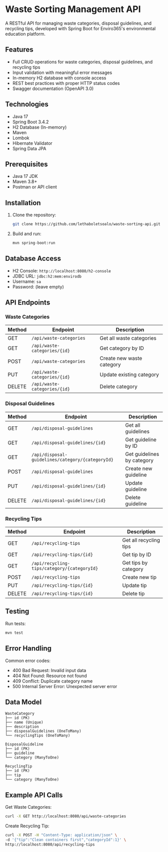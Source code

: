 # Waste Sorting Management API

A RESTful API for managing waste categories, disposal guidelines, and recycling tips, developed with Spring Boot for Enviro365's environmental education platform.

## Features

- Full CRUD operations for waste categories, disposal guidelines, and recycling tips
- Input validation with meaningful error messages
- In-memory H2 database with console access
- REST best practices with proper HTTP status codes
- Swagger documentation (OpenAPI 3.0)

## Technologies

- Java 17
- Spring Boot 3.4.2
- H2 Database (In-memory)
- Maven
- Lombok
- Hibernate Validator
- Spring Data JPA

## Prerequisites

- Java 17 JDK
- Maven 3.8+
- Postman or API client

## Installation

1. Clone the repository:
   ```bash
   git clone https://github.com/lethaboletsoalo/waste-sorting-api.git
   ```

2. Build and run:
   ```bash
   mvn spring-boot:run
   ```

## Database Access

- H2 Console: `http://localhost:8080/h2-console`
- JDBC URL: `jdbc:h2:mem:envirodb`
- Username: `sa`
- Password: (leave empty)

## API Endpoints

### Waste Categories

| Method | Endpoint                      | Description                     |
|--------|-------------------------------|---------------------------------|
| GET    | `/api/waste-categories`       | Get all waste categories        |
| GET    | `/api/waste-categories/{id}`  | Get category by ID              |
| POST   | `/api/waste-categories`       | Create new waste category       |
| PUT    | `/api/waste-categories/{id}`  | Update existing category        |
| DELETE | `/api/waste-categories/{id}`  | Delete category                 |

### Disposal Guidelines

| Method | Endpoint                                  | Description                      |
|--------|-------------------------------------------|----------------------------------|
| GET    | `/api/disposal-guidelines`                | Get all guidelines               |
| GET    | `/api/disposal-guidelines/{id}`           | Get guideline by ID              |
| GET    | `/api/disposal-guidelines/category/{categoryId}` | Get guidelines by category|
| POST   | `/api/disposal-guidelines`                | Create new guideline             |
| PUT    | `/api/disposal-guidelines/{id}`           | Update guideline                 |
| DELETE | `/api/disposal-guidelines/{id}`           | Delete guideline                 |

### Recycling Tips

| Method | Endpoint                              | Description                      |
|--------|---------------------------------------|----------------------------------|
| GET    | `/api/recycling-tips`                 | Get all recycling tips           |
| GET    | `/api/recycling-tips/{id}`            | Get tip by ID                    |
| GET    | `/api/recycling-tips/category/{categoryId}` | Get tips by category       |
| POST   | `/api/recycling-tips`                 | Create new tip                   |
| PUT    | `/api/recycling-tips/{id}`            | Update tip                       |
| DELETE | `/api/recycling-tips/{id}`            | Delete tip                       |

## Testing

Run tests:
```bash
mvn test
```

## Error Handling

Common error codes:
- 400 Bad Request: Invalid input data
- 404 Not Found: Resource not found
- 409 Conflict: Duplicate category name
- 500 Internal Server Error: Unexpected server error

## Data Model

```
WasteCategory
├── id (PK)
├── name (Unique)
├── description
├── disposalGuidelines (OneToMany)
└── recyclingTips (OneToMany)

DisposalGuideline
├── id (PK)
├── guideline
└── category (ManyToOne)

RecyclingTip
├── id (PK)
├── tip
└── category (ManyToOne)
```

## Example API Calls

Get Waste Categories:
```bash
curl -X GET http://localhost:8080/api/waste-categories
```

Create Recycling Tip:
```bash
curl -X POST -H "Content-Type: application/json" \
-d '{"tip":"Clean containers first","categoryId":1}' \
http://localhost:8080/api/recycling-tips
```
